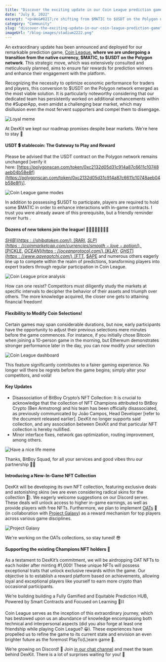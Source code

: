 ```yaml
---
title: "Discover the exciting update in our Coin League prediction game!"
date: "July 8, 2022"
excerpt: "<p>We&#8217;re shifting from $MATIC to $USDT on the Polygon network, ensuring fair rewards and increased engagement for winners. Learn more about the transition and the addition of new tokens to the league. Join us now and be part of the PlayTo(L)earn revolution!</p> "
category: "Community"
slug: "discover-the-exciting-update-in-our-coin-league-prediction-game"
imageUrl: "/blog-images/stadium2222.png"
---
```


An extraordinary update has been announced and deployed for our remarkable prediction game, [Coin League](https://app.dexkit.com/coin-league)**, where we are undergoing a transition from the native currency, $MATIC, to $USDT on the Polygon network**. This strategic move, which was extensively consulted and meticulously planned, aims to ensure fair rewards for prediction winners and enhance their engagement with the platform.

Recognizing the necessity to optimize economic performance for traders and players, this conversion to $USDT on the Polygon network emerged as the most viable solution. It is particularly noteworthy considering that our dedicated team has persistently worked on additional enhancements within the #SuperApp, even amidst a challenging bear market, which may disillusion even the most fervent supporters and compel them to disengage.

![Loyal meme](https://dexkit.com/wp-content/uploads/oya1.gif)

At DexKit we kept our roadmap promises despite bear markets. We're here to stay 👊

#### USDT 💲 stablecoin: The Gateway to Play and Reward

Please be advised that the USDT contract on the Polygon network remains unchanged \[verify it here: [https://polygonscan.com/token/0xc2132d05d31c914a87c6611c10748aeb04b58e8f](https://polygonscan.com/token/0xc2132d05d31c914a87c6611c10748aeb04b58e8f)\].

![Coin League game modes](https://dexkit.com/wp-content/uploads/image-3.png)

In addition to possessing $USDT to participate, players are required to hold some $MATIC in order to enhance interactions with in-game contracts. I trust you were already aware of this prerequisite, but a friendly reminder never hurts .

#### Dozens of new tokens join the league! 🚴‍♂️🏃‍♀️🏃‍♂️🤸‍♂️

[$SHIB](https://shibatoken.com/), [$RARI](http://rari.capital/), [$SLP](https://coinmarketcap.com/currencies/smooth-love-potion/), [$PICKLE](https://www.pickle.finance/), [$OCEAN](https://oceanprotocol.com/), [$KLAY](https://klaytn.foundation/), [$GHST](https://www.aavegotchi.com/), [$FTT](https://coinmarketcap.com/currencies/ftx-token/), [$APE](https://apecoin.com/) and numerous others eagerly line up to compete within the realm of predictions, transforming players into expert traders through regular participation in Coin League.

![Coin League price analysis](https://dexkit.com/wp-content/uploads/image-7.png)

How can one resist? Competitors must diligently study the markets at specific intervals to decipher the behavior of their assets and triumph over others. The more knowledge acquired, the closer one gets to attaining financial freedom!

#### Flexibility to Modify Coin Selections!

Certain games may span considerable durations, but now, early participants have the opportunity to adjust their previous selections mere minutes before the game commences. For instance, if you initially chose Bitcoin when joining a 10-person game in the morning, but Ethereum demonstrates stronger performance later in the day, you can now modify your selection 

![Coin League dashboard](https://dexkit.com/wp-content/uploads/image-6.png)

This feature significantly contributes to a fairer gaming experience. No longer will there be regrets before the game begins; simply alter your competitors, and voilà!

#### Key Updates

*   Disassociation of BitBoy Crypto’s NFT Collection: It is crucial to acknowledge that the collection of NFT Champions attributed to BitBoy Crypto (Ben Armstrong) and his team has been officially disassociated, as previously communicated by João Campos, Head Developer \[refer to the document released earlier\]. DexKit no longer supports said collection, and any association between DexKit and that particular NFT collection is hereby nullified.
*   Minor interface fixes, network gas optimization, routing improvement, among others.

![Have a nice life meme](https://dexkit.com/wp-content/uploads/haveanicelife.gif)

Thanks, BitBoy Squad, for all your services and good vibes thru our partnership 🙋‍♂️

#### Introducing a New-In-Game NFT Collection

DexKit will be developing its own NFT collection, featuring exclusive deals and astonishing skins (we are even considering radical skins for the collection 🤔). We eagerly welcome suggestions on our Discord server. These deals will unlock access to higher in-game earnings, as well as provide players with free NFTs. Furthermore, we plan to implement [OATs](https://docs.galaxy.eco/into-the-galaxy/galaxy-oat/) 👑 (in collaboration with [Project Galaxy](https://galxe.com/)) as a reward mechanism for top players across various game disciplines.

![Project Galaxy](https://dexkit.com/wp-content/uploads/image-5.png)

We're working on the OATs collections, so stay tuned! 😎

#### Supporting the existing Champions NFT holders 👫

As a testament to DexKit’s commitment, we will be airdropping OAT NFTs to each holder after minting #1,000! These unique NFTs will possess exceptional traits that unlock exclusive rewards within the game. Our objective is to establish a reward platform based on achievements, allowing loyal and exceptional players like yourself to earn more crypto than occasional participants.

We’re building building a Fully Gamified and Equitable Prediction HUB, Powered by Smart Contracts and Focused on Learning 🔮⛓

Coin League serves as the inception of this extraordinary journey, which has bestowed upon us an abundance of knowledge encompassing both technical and interpersonal aspects (did you also forge at least one friendship while playing Coin League? 😀). These experiences have propelled us to refine the game to its current state and envision an even brighter future as the foremost PlayTo(L)earn game 🌟.

We’re growing on Discord! 🥳 Join [in our chat channel](https://discord.gg/BbGvPeCpYD) and meet the team behind DexKit. There is a lot of surprises waiting for you! 🎊